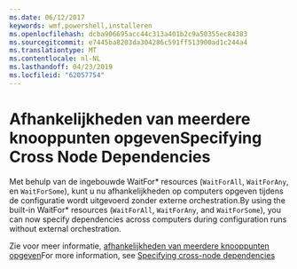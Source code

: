 ```yaml
---
ms.date: 06/12/2017
keywords: wmf,powershell,installeren
ms.openlocfilehash: dcba906695acc44c313a401b2c9a50355ec84383
ms.sourcegitcommit: e7445ba8203da304286c591ff513900ad1c244a4
ms.translationtype: MT
ms.contentlocale: nl-NL
ms.lasthandoff: 04/23/2019
ms.locfileid: "62057754"
---
```

# <a name="specifying-cross-node-dependencies"></a><span data-ttu-id="40be5-102">Afhankelijkheden van meerdere knooppunten opgeven</span><span class="sxs-lookup"><span data-stu-id="40be5-102">Specifying Cross Node Dependencies</span></span>

<span data-ttu-id="40be5-103">Met behulp van de ingebouwde WaitFor\* resources (`WaitForAll`, `WaitForAny`, en `WaitForSome`), kunt u nu afhankelijkheden op computers opgeven tijdens de configuratie wordt uitgevoerd zonder externe orchestration.</span><span class="sxs-lookup"><span data-stu-id="40be5-103">By using the built-in WaitFor\* resources (`WaitForAll`, `WaitForAny`, and `WaitForSome`), you can now specify dependencies across computers during configuration runs without external orchestration.</span></span>

<span data-ttu-id="40be5-104">Zie voor meer informatie, [afhankelijkheden van meerdere knooppunten opgeven](https://msdn.microsoft.com/powershell/dsc/crossnodedependencies)</span><span class="sxs-lookup"><span data-stu-id="40be5-104">For more information, see [Specifying cross-node dependencies](https://msdn.microsoft.com/powershell/dsc/crossnodedependencies)</span></span>
